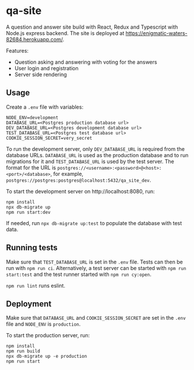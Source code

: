 # qa-site
A question and answer site build with React, Redux and Typescript with Node.js express backend. The site is deployed at https://enigmatic-waters-82684.herokuapp.com/.

Features:
- Question asking and answering with voting for the answers
- User login and registration
- Server side rendering

## Usage

Create a `.env` file with variables:
```
NODE_ENV=development
DATABASE_URL=<Postgres production database url>
DEV_DATABASE_URL=<Postgres development database url>
TEST_DATABASE_URL=<Postgres test database url>
COOKIE_SESSION_SECRET=very_secret
```
To run the development server, only `DEV_DATABASE_URL` is required from the database URLs.
`DATABASE_URL` is used as the production database and to run migrations for it and `TEST_DATABASE_URL` is used by the test server.
The format for the URL is `postgres://<username>:<password>@<host>:<port>/<database>`, for example, `postgres://postgres:postgres@localhost:5432/qa_site_dev`.

To start the development server on http://localhost:8080, run:
```
npm install
npx db-migrate up
npm run start:dev
```

If needed, run `npx db-migrate up:test` to populate the database with test data.


## Running tests
Make sure that `TEST_DATABASE_URL` is set in the `.env` file. Tests can then be run with `npm run ci`.
Alternatively, a test server can be started with `npm run start:test` and the test runner started with `npm run cy:open`.

`npm run lint` runs eslint.


## Deployment
Make sure that `DATABASE_URL` and `COOKIE_SESSION_SECRET` are set in the `.env` file and `NODE_ENV` is `production`.

To start the production server, run:
```
npm install
npm run build
npx db-migrate up -e production
npm run start
```
